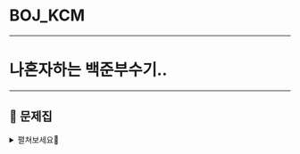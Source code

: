 # BOJ_KCM

---

# 나혼자하는 백준부수기..

---

## **📕 문제집**

<details>
<summary>펼쳐보세요🤖</summary>
<br>
  
||날짜|알고리즘|출처|문제1|문제2|문제3|문제4|알고리즘설명|
|--|--|--|--|--|--|--|--|--|
|**01**|2023.02.02 ~ 03|구현|백준 |[로봇청소기](https://www.acmicpc.net/problem/14503)|[아기 상어](https://www.acmicpc.net/problem/16236)|[](https://www.acmicpc.net/problem/)|[](https://www.acmicpc.net/problem/)|
